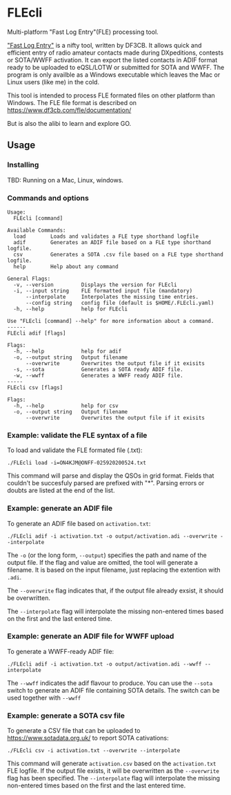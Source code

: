 # FLEcli
Multi-platform "Fast Log Entry"(FLE) processing tool.

["Fast Log Entry"](https://www.df3cb.com/fle/) is a nifty tool, written by DF3CB. It allows quick and efficient entry of radio amateur contacts made during DXpeditions, contests or SOTA/WWFF activation. It can export the listed contacts in ADIF format ready to be uploaded to eQSL/LOTW or submitted for SOTA and WWFF. The program is only availble as a Windows executable which leaves the Mac or Linux users (like me) in the cold.

This tool is intended to process FLE formated files on other platform than Windows. The FLE file format is described on https://www.df3cb.com/fle/documentation/

But is also the alibi to learn and explore GO.

## Usage

### Installing
TBD: Running on a Mac, Linux, windows. 

### Commands and options

```
Usage:
  FLEcli [command]

Available Commands:
  load        Loads and validates a FLE type shorthand logfile
  adif        Generates an ADIF file based on a FLE type shorthand logfile.
  csv         Generates a SOTA .csv file based on a FLE type shorthand logfile.
  help        Help about any command

General Flags:
  -v, --version         Displays the version for FLEcli
  -i, --input string    FLE formatted input file (mandatory)
      --interpolate     Interpolates the missing time entries.
      --config string   config file (default is $HOME/.FLEcli.yaml)
  -h, --help            help for FLEcli

Use "FLEcli [command] --help" for more information about a command.
------
FLEcli adif [flags]

Flags:
  -h, --help            help for adif
  -o, --output string   Output filename
      --overwrite       Overwrites the output file if it exisits
  -s, --sota            Generates a SOTA ready ADIF file.
  -w, --wwff            Generates a WWFF ready ADIF file.
-----
FLEcli csv [flags]

Flags:
  -h, --help            help for csv
  -o, --output string   Output filename
      --overwrite       Overwrites the output file if it exisits
```

### Example: validate the FLE syntax of a file

To load and validate the FLE formated file (.txt):

```
./FLEcli load -i=ON4KJM@ONFF-025920200524.txt
```
This command will parse and display the QSOs in grid format. 
Fields that couldn't be succesfuly parsed are prefixed with "*". 
Parsing errors or doubts are listed at the end of the list.


### Example: generate an ADIF file

To generate an ADIF file based on `activation.txt`:

```
./FLEcli adif -i activation.txt -o output/activation.adi --overwrite --interpolate
```
The `-o` (or the long form, `--output`) specifies the path and name of the output file.
If the flag and value are omitted, the tool will generate a filename.
It is based on the input filename, just replacing the extention with `.adi`.

The `--overwrite` flag indicates that, if the output file already exsist, it should be overwritten. 

The `--interpolate` flag will interpolate the missing non-entered times based on the first and the last entered time.

### Example: generate an ADIF file for WWFF upload

To generate a WWFF-ready ADIF file: 
```
./FLEcli adif -i activation.txt -o output/activation.adi --wwff --interpolate
```
The `--wwff` indicates the adif flavour to produce.
You can use the `--sota` switch to generate an ADIF file containing SOTA details.
The switch can be used together with `--wwff`


### Example: generate a SOTA csv file

To generate a CSV file that can be uploaded to https://www.sotadata.org.uk/ to report SOTA cativations:

```
./FLEcli csv -i activation.txt --overwrite --interpolate
```
This command will generate `activation.csv` based on the `activation.txt` FLE logfile.
If the output file exists, it will be overwritten as the `--overwrite` flag has been specified.
The `--interpolate` flag will interpolate the missing non-entered times based on the first and the last entered time.



